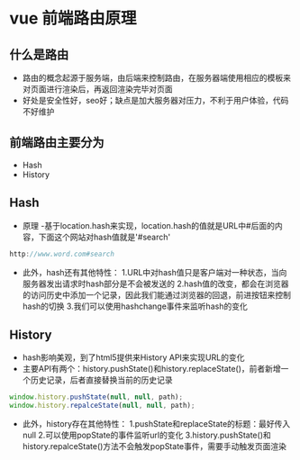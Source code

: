 # vue 前端路由原理
## 什么是路由
- 路由的概念起源于服务端，由后端来控制路由，在服务器端使用相应的模板来对页面进行渲染后，再返回渲染完毕对页面
- 好处是安全性好，seo好；缺点是加大服务器对压力，不利于用户体验，代码不好维护
## 前端路由主要分为
- Hash
- History

## Hash
- 原理
-基于location.hash来实现，location.hash的值就是URL中#后面的内容，下面这个网站对hash值就是'#search'
```javascript
http://www.word.com#search
```
- 此外，hash还有其他特性：
  1.URL中对hash值只是客户端对一种状态，当向服务器发出请求时hash部分是不会被发送的
  2.hash值的改变，都会在浏览器的访问历史中添加一个记录，因此我们能通过浏览器的回退，前进按钮来控制hash的切换
  3.我们可以使用hashchange事件来监听hash的变化

## History
- hash影响美观，到了html5提供来History API来实现URL的变化
- 主要API有两个：history.pushState()和history.replaceState()，前者新增一个历史记录，后者直接替换当前的历史记录
```javascript
window.history.pushState(null, null, path);
window.history.repalceState(null, null, path);
```
- 此外，history存在其他特性：
  1.pushState和replaceState的标题：最好传入null
  2.可以使用popState的事件监听url的变化
  3.history.pushState()和history.repalceState()方法不会触发popState事件，需要手动触发页面渲染

